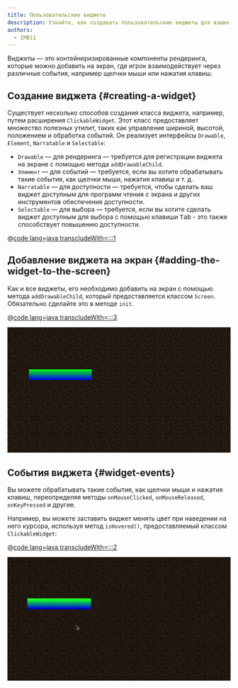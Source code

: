 ```yaml
---
title: Пользовательские виджеты
description: Узнайте, как создавать пользовательские виджеты для ваших экранов.
authors:
  - IMB11
---
```


Виджеты — это контейнеризированные компоненты рендеринга, которые можно добавить на экран, где игрок взаимодействует через различные события, например щелчки мыши или нажатия клавиш.

## Создание виджета {#creating-a-widget}

Существует несколько способов создания класса виджета, например, путем расширения `ClickableWidget`. Этот класс предоставляет множество полезных утилит, таких как управление шириной, высотой, положением и обработка событий. Он реализует интерфейсы `Drawable`, `Element`, `Narratable` и `Selectable`:

- `Drawable` — для рендеринга — требуется для регистрации виджета на экране с помощью метода `addDrawableChild`.
- `Элемент` — для событий — требуется, если вы хотите обрабатывать такие события, как щелчки мыши, нажатия клавиш и т. д.
- `Narratable` — для доступности — требуется, чтобы сделать ваш виджет доступным для программ чтения с экрана и других инструментов обеспечения доступности.
- `Selectable` — для выбора — требуется, если вы хотите сделать виджет доступным для выбора с помощью клавиши <kbd>Tab</kbd> - это также способствует повышению доступности.

@[code lang=java transcludeWith=:::1](@/reference/1.21.4/src/client/java/com/example/docs/rendering/screens/CustomWidget.java)

## Добавление виджета на экран {#adding-the-widget-to-the-screen}

Как и все виджеты, его необходимо добавить на экран с помощью метода `addDrawableChild`, который предоставляется классом `Screen`. Обязательно сделайте это в методе `init`.

@[code lang=java transcludeWith=:::3](@/reference/1.21.4/src/client/java/com/example/docs/rendering/screens/CustomScreen.java)

![Пользовательский виджет на экране](/assets/develop/rendering/gui/custom-widget-example.png)

## События виджета {#widget-events}

Вы можете обрабатывать такие события, как щелчки мыши и нажатия клавиш, переопределяя методы `onMouseClicked`, `onMouseReleased`, `onKeyPressed` и другие.

Например, вы можете заставить виджет менять цвет при наведении на него курсора, используя метод `isHovered()`, предоставляемый классом `ClickableWidget`:

@[code lang=java transcludeWith=:::2](@/reference/1.21.4/src/client/java/com/example/docs/rendering/screens/CustomWidget.java)

![Пример события наведения](/assets/develop/rendering/gui/custom-widget-events.webp)
